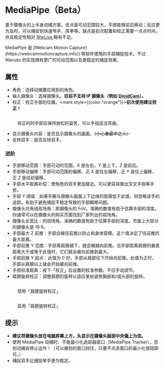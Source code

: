 # MediaPipe（Beta）

基于摄像头的上半身动捕方案。优点是可动范围较大，手部能够前后移动；反应更为及时，可以捕捉到快速甩手、挥拳等。缺点是初次配置和校正需要一点点时间，并且稳定性相对 [RhyLive ](rhylive.md)略有不足。

<div className="hint hint-success">
MediaPipe 是 [Webcam Motion Capture](https://webcammotioncapture.info/) 等软件使用的手部捕捉技术，不过 Warudo 的实现拥有更广的可动范围以及更稳定的捕捉效果。
</div>

## 属性

* 角色：选择动捕要应用到的角色。
* 输入摄像头：选择摄像头。**目前不支持 IP 摄像头（例如** [**DroidCam**](https://play.google.com/store/apps/details?id=com.dev47apps.droidcam\&hl=en\_US\&gl=US\&pli=1)**）。**
* 校正：校正手部的位置。<mark style={{color:"orange"}}>**初次使用建议校正！**</mark>

<figure><img src="/images/image(51).png" alt="" /><figcaption><p>校正时的手部应保持放松的姿势，可以手指适当弯曲。</p></figcaption></figure>

* 显示摄像头内容：是否显示摄像头的画面。~~（小心暴露中之人）~~
* 反转双手：是否反转双手。

### 进阶

* 手部移动范围：手部可动的范围。X 是左右，Y 是上下，Z 是前后。
* 手部移动偏移：手部可动范围的偏移。正 X 是往左偏移，正 Y 是往上偏移，正 Z 是往前偏移。
* 手部水平距离补偿：使角色的双手更加接近。可以更容易做出交叉手指等手势。
* 手部 Y 阈值：如果手腕与摄像头画面上下边缘的距离低于此值，则忽略该手的追踪。有助于避免捕捉不稳定导致的手部瞬移问题。
* 摄像头对角线视场角：即摄像头的 FoV。准确的数值有助于估算手部的深度。你通常可以在摄像头的购买页面找到厂家列出的视场角。
* 摄像头长宽比：同视场角，准确的数值有助于估算手部的深度。市面上大部分的摄像头是 16:9。
* 手部最大 Z 前推：手部会被往前推以防止和身体穿模。这个值决定了往前推的最大距离。
* 手部前推 Y 范围：手部离肩膀越下，就会被越向前推。当手部距离肩膀的垂直距离大于或等于此值时，它们就会被向前推到最大。
* 手部前推 Y 起点：此值为 0 时，手部从肩部往下开始向前推。此值为正时，手部从肩膀以上就会开始被向前推。
* 手部校准距离：按下「校正」后设置的校准参数。不应手动调节。
* 肩膀旋转校正：调整肩膀的旋转以适应某些姿势胸部和/或头部的旋转。

<div>

<figure><img src="/images/image(3)(1).png" alt="" /><figcaption><p>禁用「肩膀旋转校正」</p></figcaption></figure>

 

<figure><img src="/images/image(20)(2).png" alt="" /><figcaption><p>启用「肩膀旋转校正」</p></figcaption></figure>

</div>

## 提示

* **建议将摄像头放在电脑屏幕上方，头显示在摄像头画面中央偏上为佳。**
* 使用 MediaPipe 动捕时，不能最小化追踪器窗口（MediaPipe Tracker），否则动捕会停止运作！（可以被别的窗口挡住，只要不点击窗口的最小化按钮即可。）
* 捕捉双手比捕捉单手更为稳定。
